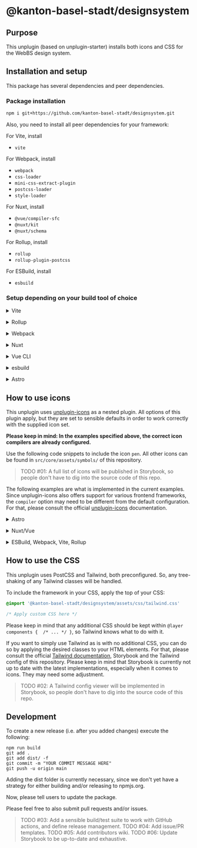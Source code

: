 # @kanton-basel-stadt/designsystem

## Purpose

This unplugin (based on unplugin-starter) installs both icons and CSS for the WebBS design system.

## Installation and setup

This package has several dependencies and peer dependencies.

### Package installation

```bash
npm i git+https://github.com/kanton-basel-stadt/designsystem.git
```

Also, you need to install all peer dependencies for your framework:

For Vite, install

 * `vite`

For Webpack, install

 * `webpack`
 * `css-loader`
 * `mini-css-extract-plugin`
 * `postcss-loader`
 * `style-loader`

For Nuxt, install

 * `@vue/compiler-sfc`
 * `@nuxt/kit`
 * `@nuxt/schema`

For Rollup, install

 * `rollup`
 * `rollup-plugin-postcss`

For ESBuild, install

 * `esbuild`

### Setup depending on your build tool of choice

<details>
<summary>Vite</summary><br>

```ts
import KantonBSDesignsystemPlugin from '@kanton-basel-stadt/designsystem/vite'

export default defineConfig({
  plugins: [
    KantonBSDesignsystemPlugin({ /* Options */ }),
  ],
})
```

Example: Can be found in `examples/vite-vanillla`.

<br></details>

<details>
<summary>Rollup</summary><br>

```ts
// rollup.config.js
import KantonBSDesignsystemPlugin from '@kanton-basel-stadt/designsystem/dist/rollup.cjs'

export default {
  input: 'main.js',
  output: { format: 'es', file: 'dist/bundle.js' },
  plugins: [
    KantonBSDesignsystemPlugin.default({
      tailwindOptions: {
        targetDir: `${process.cwd()}/dist` // Necessary for the output of font files to work
      }
    }),
  ],
}
```

Example: Can be found in `examples/rollup`.

<br></details>

<details>
<summary>Webpack</summary><br>

```ts
// webpack.config.js
module.exports = {
  /* ... */
  plugins: [
    require('@kanton-basel-stadt/designsystem/webpack').default({ /* Options */ })
  ],
}
```

Example: Can be found in `examples/webpack5`.

<br></details>

<details>
<summary>Nuxt</summary><br>

```ts
// nuxt.config.js
export default defineNuxtConfig({
  modules: [
    ['@kanton-basel-stadt/designsystem/nuxt', {
      iconOptions: {
        compiler: 'vue3',
      }
    }],
  ],
})
```

> This module works for both Nuxt 2 and [Nuxt Vite](https://github.com/nuxt/vite)

Example: Can be found in `examples/nuxt`.

<br></details>

<details>
<summary>Vue CLI</summary><br>

```ts
// vue.config.js
module.exports = {
  configureWebpack: {
    plugins: [
      require('@kanton-basel-stadt/designsystem/webpack')({ /* options */ }),
    ],
  },
}
```

<br></details>

<details>
<summary>esbuild</summary><br>

```ts
// esbuild.config.js
import { build } from 'esbuild'
import Starter from '@kanton-basel-stadt/designsystem/esbuild'

build({
  plugins: [KantonBSDesignsystemPlugin()],
  loader: {
    // Necessary for the font files to work
    '.woff': 'file',
    '.woff2': 'file',
  }
})
```

Example: Can be found in `examples/esbuild`.

<br></details>

<details>
<summary>Astro</summary><br>

```ts
// astro.config.mjs
import KantonBSDesignsystemPlugin from '@kanton-basel-stadt/designsystem/astro'

// https://astro.build/config
export default defineConfig({
  integrations: [
    KantonBSDesignsystemPlugin({
      iconOptions: {
        compiler: 'astro',
      }
    })
  ],
})
```

Example: Can be found in `examples/astro`.

<br></details>

## How to use icons

This unplugin uses [unplugin-icons](https://www.npmjs.com/package/unplugin-icons) as a nested plugin. All options of
this plugin apply, but they are set to sensible defaults in order to work correctly with the supplied icon set.

**Please keep in mind: In the examples specified above, the correct icon compilers are already configured.**

Use the following code snippets to include the icon `pen`. All other icons can be found in `src/core/assets/symbols/`
of this repository.

> TODO #01: A full list of icons will be published in Storybook, so people don't have to dig into the source code of this repo.

The following examples are what is implemented in the current examples. Since unplugin-icons also offers support for
various frontend frameworks, the `compiler` option may need to be different from the default configuration. For that,
please consult the official [unplugin-icons](https://www.npmjs.com/package/unplugin-icons#configuration) documentation.

<details>
<summary>Astro</summary><br>

```astro
---
import IconSymbolPen from '@kanton-basel-stadt/designsystem/icons/symbol/pen'
---

<IconSymbolPen />
```

Example: Can be found in `examples/astro`.

<br></details>

<details>
<summary>Nuxt/Vue</summary><br>

```vue
<script lang="ts" setup>
  import IconSymbolPen from '@kanton-basel-stadt/designsystem/icons/symbol/pen'
</script>

<template>
  <div>
    <IconSymbolPen />
  </div>
</template>
```

Example: Can be found in `examples/nuxt`.

<br></details>

<details>
<summary>ESBuild, Webpack, Vite, Rollup</summary><br>

In your bundle file:
```js
import '@kanton-basel-stadt/designsystem/icons/symbol/pen'
```

And then, in your HTML file:

```html
<icon-symbol-pen />
```

Example: Can be found in `examples/nuxt`.

<br></details>

## How to use the CSS

This unplugin uses PostCSS and Tailwind, both preconfigured. So, any tree-shaking of any Tailwind classes will be handled.

To include the framework in your CSS, apply the top of your CSS:

```css
@import '@kanton-basel-stadt/designsystem/assets/css/tailwind.css'

/* Apply custom CSS here */
```

Please keep in mind that any additional CSS should be kept within `@layer components {  /* ... */ }`, so Tailwind knows
what to do with it.

If you want to simply use Tailwind as is with no additional CSS, you can do so by applying the desired classes to your
HTML elements. For that, please consult the official [Tailwind documentation](https://tailwindcss.com/docs/installation),
Storybook and the Tailwind config of this repository. Please keep in mind that Storybook is currently not up to date with 
the latest implementations, especially when it comes to icons. They may need some adjustment.



> TODO #02: A Tailwind config viewer will be implemented in Storybook, so people don't have to dig into the source code of this repo.

## Development

To create a new release (i.e. after you added changes) execute the following:

```
npm run build
git add .
git add dist/ -f
git commit -m "YOUR COMMIT MESSAGE HERE"
git push -u origin main
```

Adding the dist folder is currently necessary, since we don't yet have a 
strategy for either building and/or releasing to npmjs.org.

Now, please tell users to update the package.

Please feel free to also submit pull requests and/or issues.

> TODO #03: Add a sensible build/test suite to work with GitHub actions, and define release management.
> TODO #04: Add issue/PR templates.
> TODO #05: Add contributors wiki.
> TODO #06: Update Storybook to be up-to-date and exhaustive.
